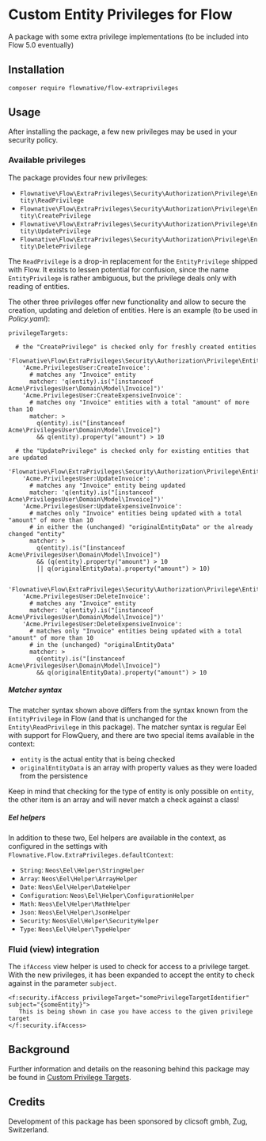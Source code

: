 # Custom Entity Privileges for Flow

A package with some extra privilege implementations (to be included into Flow 5.0 eventually)

## Installation

`composer require flownative/flow-extraprivileges`

## Usage

After installing the package, a few new privileges may be used in your security policy.

### Available privileges

The package provides four new privileges:

- `Flownative\Flow\ExtraPrivileges\Security\Authorization\Privilege\Entity\ReadPrivilege`
- `Flownative\Flow\ExtraPrivileges\Security\Authorization\Privilege\Entity\CreatePrivilege`
- `Flownative\Flow\ExtraPrivileges\Security\Authorization\Privilege\Entity\UpdatePrivilege`
- `Flownative\Flow\ExtraPrivileges\Security\Authorization\Privilege\Entity\DeletePrivilege`

The `ReadPrivilege` is a drop-in replacement for the `EntityPrivilege` shipped with Flow.
It exists to lessen potential for confusion, since the name `EntityPrivilege` is rather
ambiguous, but the privilege deals only with reading of entities.

The other three privileges offer new functionality and allow to secure the creation,
updating and deletion of entities. Here is an example (to be used in *Policy.yaml*):

    privilegeTargets:
    
      # the "CreatePrivilege" is checked only for freshly created entities
      'Flownative\Flow\ExtraPrivileges\Security\Authorization\Privilege\Entity\CreatePrivilege':
        'Acme.PrivilegesUser:CreateInvoice':
          # matches any "Invoice" entity
          matcher: 'q(entity).is("[instanceof Acme\PrivilegesUser\Domain\Model\Invoice]")'
        'Acme.PrivilegesUser:CreateExpensiveInvoice':
          # matches ony "Invoice" entities with a total "amount" of more than 10
          matcher: >
            q(entity).is("[instanceof Acme\PrivilegesUser\Domain\Model\Invoice]")
            && q(entity).property("amount") > 10
    
      # the "UpdatePrivilege" is checked only for existing entities that are updated
      'Flownative\Flow\ExtraPrivileges\Security\Authorization\Privilege\Entity\UpdatePrivilege':
        'Acme.PrivilegesUser:UpdateInvoice':
          # matches any "Invoice" entity being updated
          matcher: 'q(entity).is("[instanceof Acme\PrivilegesUser\Domain\Model\Invoice]")'
        'Acme.PrivilegesUser:UpdateExpensiveInvoice':
          # matches only "Invoice" entities being updated with a total "amount" of more than 10
          # in either the (unchanged) "originalEntityData" or the already changed "entity"
          matcher: >
            q(entity).is("[instanceof Acme\PrivilegesUser\Domain\Model\Invoice]")
            && (q(entity).property("amount") > 10
            || q(originalEntityData).property("amount") > 10)
    
      'Flownative\Flow\ExtraPrivileges\Security\Authorization\Privilege\Entity\DeletePrivilege':
        'Acme.PrivilegesUser:DeleteInvoice':
          # matches any "Invoice" entity
          matcher: 'q(entity).is("[instanceof Acme\PrivilegesUser\Domain\Model\Invoice]")'
        'Acme.PrivilegesUser:DeleteExpensiveInvoice':
          # matches only "Invoice" entities being updated with a total "amount" of more than 10
          # in the (unchanged) "originalEntityData"
          matcher: >
            q(entity).is("[instanceof Acme\PrivilegesUser\Domain\Model\Invoice]")
            && q(originalEntityData).property("amount") > 10

##### Matcher syntax

The matcher syntax shown above differs from the syntax known from the `EntityPrivilege` in Flow
(and that is unchanged for the `Entity\ReadPrivilege` in this package). The matcher syntax is
regular Eel with support for FlowQuery, and there are two special items available in the context:

- `entity` is the actual entity that is being checked
- `originalEntityData` is an array with property values as they were loaded from the persistence

Keep in mind that checking for the type of entity is only possible on `entity`, the other
item is an array and will never match a check against a class!

##### Eel helpers

In addition to these two, Eel helpers are available in the context, as configured in the settings
with `Flownative.Flow.ExtraPrivileges.defaultContext`:

- `String`: `Neos\Eel\Helper\StringHelper`
- `Array`: `Neos\Eel\Helper\ArrayHelper`
- `Date`: `Neos\Eel\Helper\DateHelper`
- `Configuration`: `Neos\Eel\Helper\ConfigurationHelper`
- `Math`: `Neos\Eel\Helper\MathHelper`
- `Json`: `Neos\Eel\Helper\JsonHelper`
- `Security`: `Neos\Eel\Helper\SecurityHelper`
- `Type`: `Neos\Eel\Helper\TypeHelper`

### Fluid (view) integration

The `ifAccess` view helper is used to check for access to a privilege target. With the new
privileges, it has been expanded to accept the entity to check against in the parameter
`subject`.

    <f:security.ifAccess privilegeTarget="somePrivilegeTargetIdentifier" subject="{someEntity}">
       This is being shown in case you have access to the given privilege target
    </f:security.ifAccess>

## Background

Further information and details on the reasoning behind this package may be found in
[Custom Privilege Targets](Documentation/Custom-Privilege-Targets.md).

## Credits

Development of this package has been sponsored by clicsoft gmbh, Zug, Switzerland.
